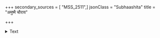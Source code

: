 +++
secondary_sources = [ "MSS_2511",]
jsonClass = "Subhaashita"
title = "अमुष्मै चौराय"

+++

<details><summary>Text</summary>

अमुष्मै चौराय प्रतिनिहतमृत्युप्रतिभिये प्रभुः प्रीतः प्रादादुपरितनपादद्वयकृते।  
सुवर्णानां कोटीर्दश दशनकोटिक्षतगिरीन् गजेन्द्रानप्यष्टौ मदमुदितकूजन्मधुलिहः॥
</details>
